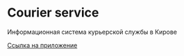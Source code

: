 # Courier service
<p>Информационная система курьерской службы в Кирове</p>
<a href="https://purtov.top"> Ссылка на приложение </a>
